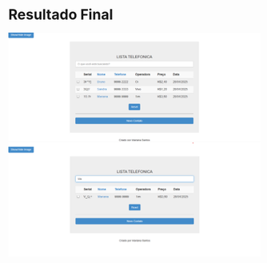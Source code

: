 <h1> Resultado Final </h1>
<img src="https://github.com/Mariianah-Santos/AngularJS-Projetos/blob/main/LIstTel/img/um.png">
<img src="https://github.com/Mariianah-Santos/AngularJS-Projetos/blob/main/LIstTel/img/dois.png">
